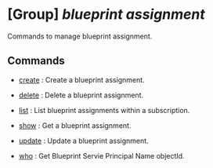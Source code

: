 # [Group] _blueprint assignment_

Commands to manage blueprint assignment.

## Commands

- [create](/Commands/blueprint/assignment/_create.md)
: Create a blueprint assignment.

- [delete](/Commands/blueprint/assignment/_delete.md)
: Delete a blueprint assignment.

- [list](/Commands/blueprint/assignment/_list.md)
: List blueprint assignments within a subscription.

- [show](/Commands/blueprint/assignment/_show.md)
: Get a blueprint assignment.

- [update](/Commands/blueprint/assignment/_update.md)
: Update a blueprint assignment.

- [who](/Commands/blueprint/assignment/_who.md)
: Get Blueprint Servie Principal Name objectId.
